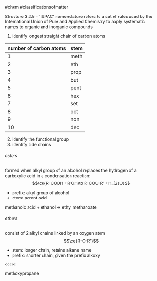 #chem #classificationsofmatter  
  
Structure 3.2.5 - 'IUPAC' nomenclature refers to a set of rules used by the International Union of Pure and Applied Chemistry to apply systematic names to organic and inorganic compounds  
  
1. identify longest straight chain of carbon atoms  
  
| number of carbon atoms | stem |  
| ---------------------- | ---- |  
| 1                      | meth |  
| 2                      | eth  |  
| 3                      | prop |  
| 4                      | but  |  
| 5                      | pent |  
| 6                      | hex  |  
| 7                      | set  |  
| 8                      | oct  |  
| 9                      | non  |  
| 10                     | dec  |  
  
2. identify the functional group  
3. identify side chains  
  
###### esters  
formed when alkyl group of an alcohol replaces the hydrogen of a carboxylic acid in a condensation reaction:  
$$\ce{R-COOH +R'OH\to R-COO-R' +H_{2}O}$$  
- prefix: alkyl group of alcohol   
- stem: parent acid  
  
methanoic acid + ethanol → ethyl methanoate  
  
###### ethers  
consist of 2 alkyl chains linked by an oxygen atom  
$$\ce{R-O-R'}$$  
- stem: longer chain, retains alkane name  
- prefix: shorter chain, given the prefix alkoxy  
  
```smiles  
cccoc  
```  
methoxypropane